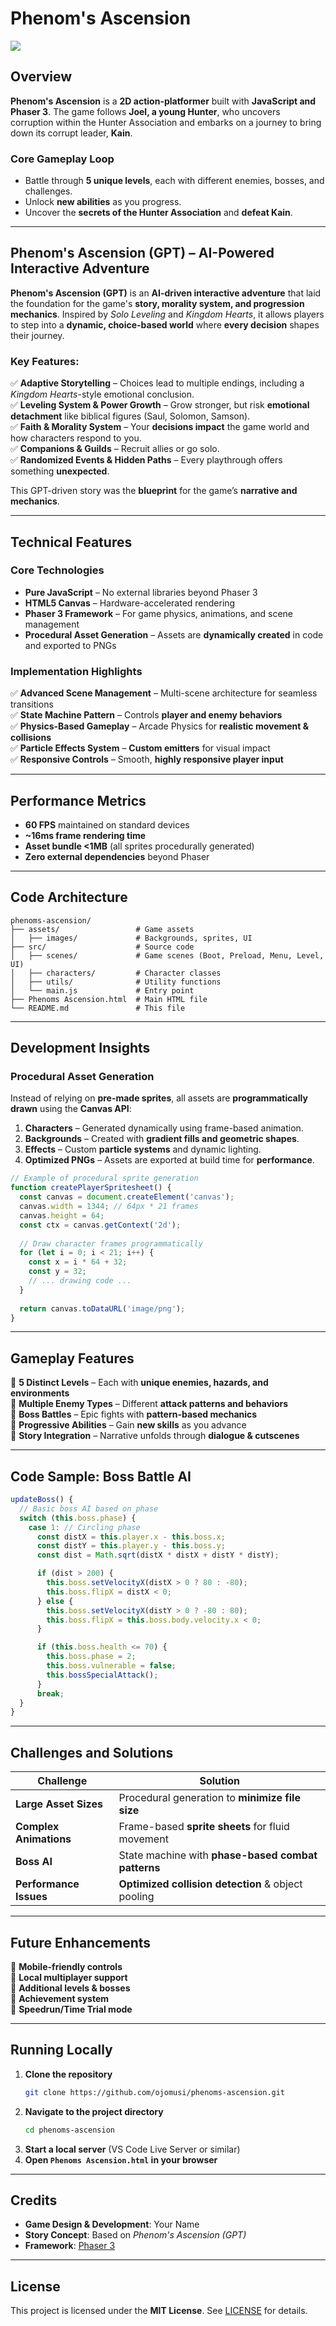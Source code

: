 # **Phenom's Ascension**  

![](https://github.com/ojomusi/Phenom-s-Ascension/blob/main/assets/images/backgrounds/landing.png)  

## **Overview**  

**Phenom's Ascension** is a **2D action-platformer** built with **JavaScript and Phaser 3**. The game follows **Joel, a young Hunter**, who uncovers corruption within the Hunter Association and embarks on a journey to bring down its corrupt leader, **Kain**.  

### **Core Gameplay Loop**  
- Battle through **5 unique levels**, each with different enemies, bosses, and challenges.  
- Unlock **new abilities** as you progress.  
- Uncover the **secrets of the Hunter Association** and **defeat Kain**.  


---

## **Phenom's Ascension (GPT) – AI-Powered Interactive Adventure**  

**Phenom's Ascension (GPT)** is an **AI-driven interactive adventure** that laid the foundation for the game's **story, morality system, and progression mechanics**. Inspired by *Solo Leveling* and *Kingdom Hearts*, it allows players to step into a **dynamic, choice-based world** where **every decision** shapes their journey.  

### **Key Features:**  
✅ **Adaptive Storytelling** – Choices lead to multiple endings, including a *Kingdom Hearts*-style emotional conclusion.  
✅ **Leveling System & Power Growth** – Grow stronger, but risk **emotional detachment** like biblical figures (Saul, Solomon, Samson).  
✅ **Faith & Morality System** – Your **decisions impact** the game world and how characters respond to you.  
✅ **Companions & Guilds** – Recruit allies or go solo.  
✅ **Randomized Events & Hidden Paths** – Every playthrough offers something **unexpected**.  

This GPT-driven story was the **blueprint** for the game’s **narrative and mechanics**.  

---

## **Technical Features**  

### **Core Technologies**  
- **Pure JavaScript** – No external libraries beyond Phaser 3  
- **HTML5 Canvas** – Hardware-accelerated rendering  
- **Phaser 3 Framework** – For game physics, animations, and scene management  
- **Procedural Asset Generation** – Assets are **dynamically created** in code and exported to PNGs  

### **Implementation Highlights**  
✅ **Advanced Scene Management** – Multi-scene architecture for seamless transitions  
✅ **State Machine Pattern** – Controls **player and enemy behaviors**  
✅ **Physics-Based Gameplay** – Arcade Physics for **realistic movement & collisions**  
✅ **Particle Effects System** – **Custom emitters** for visual impact  
✅ **Responsive Controls** – Smooth, **highly responsive player input**  

---

## **Performance Metrics**  
- **60 FPS** maintained on standard devices  
- **~16ms frame rendering time**  
- **Asset bundle <1MB** (all sprites procedurally generated)  
- **Zero external dependencies** beyond Phaser  

---

## **Code Architecture**  

```
phenoms-ascension/
├── assets/                 # Game assets
│   ├── images/             # Backgrounds, sprites, UI
├── src/                    # Source code
│   ├── scenes/             # Game scenes (Boot, Preload, Menu, Level, UI)
│   ├── characters/         # Character classes
│   ├── utils/              # Utility functions
│   └── main.js             # Entry point
├── Phenoms Ascension.html  # Main HTML file
└── README.md               # This file
```

---

## **Development Insights**  

### **Procedural Asset Generation**  
Instead of relying on **pre-made sprites**, all assets are **programmatically drawn** using the **Canvas API**:  
1. **Characters** – Generated dynamically using frame-based animation.  
2. **Backgrounds** – Created with **gradient fills and geometric shapes**.  
3. **Effects** – Custom **particle systems** and dynamic lighting.  
4. **Optimized PNGs** – Assets are exported at build time for **performance**.  

```javascript
// Example of procedural sprite generation
function createPlayerSpritesheet() {
  const canvas = document.createElement('canvas');
  canvas.width = 1344; // 64px * 21 frames
  canvas.height = 64;
  const ctx = canvas.getContext('2d');
 
  // Draw character frames programmatically
  for (let i = 0; i < 21; i++) {
    const x = i * 64 + 32;
    const y = 32;
    // ... drawing code ...
  }
 
  return canvas.toDataURL('image/png');
}
```

---

## **Gameplay Features**  

🎯 **5 Distinct Levels** – Each with **unique enemies, hazards, and environments**  
🎯 **Multiple Enemy Types** – Different **attack patterns and behaviors**  
🎯 **Boss Battles** – Epic fights with **pattern-based mechanics**  
🎯 **Progressive Abilities** – Gain **new skills** as you advance  
🎯 **Story Integration** – Narrative unfolds through **dialogue & cutscenes**  

---

## **Code Sample: Boss Battle AI**  

```javascript
updateBoss() {
  // Basic boss AI based on phase
  switch (this.boss.phase) {
    case 1: // Circling phase
      const distX = this.player.x - this.boss.x;
      const distY = this.player.y - this.boss.y;
      const dist = Math.sqrt(distX * distX + distY * distY);

      if (dist > 200) {
        this.boss.setVelocityX(distX > 0 ? 80 : -80);
        this.boss.flipX = distX < 0;
      } else {
        this.boss.setVelocityX(distY > 0 ? -80 : 80);
        this.boss.flipX = this.boss.body.velocity.x < 0;
      }

      if (this.boss.health <= 70) {
        this.boss.phase = 2;
        this.boss.vulnerable = false;
        this.bossSpecialAttack();
      }
      break;
  }
}
```

---

## **Challenges and Solutions**  

| **Challenge**         | **Solution**                                                  |
|-----------------------|--------------------------------------------------------------|
| **Large Asset Sizes**  | Procedural generation to **minimize file size**            |
| **Complex Animations** | Frame-based **sprite sheets** for fluid movement           |
| **Boss AI**           | State machine with **phase-based combat patterns**          |
| **Performance Issues** | **Optimized collision detection** & object pooling         |

---

## **Future Enhancements**  

🔹 **Mobile-friendly controls**  
🔹 **Local multiplayer support**  
🔹 **Additional levels & bosses**  
🔹 **Achievement system**  
🔹 **Speedrun/Time Trial mode**  

---

## **Running Locally**  

1. **Clone the repository**  
   ```bash
   git clone https://github.com/ojomusi/phenoms-ascension.git
   ```
2. **Navigate to the project directory**  
   ```bash
   cd phenoms-ascension
   ```
3. **Start a local server** (VS Code Live Server or similar)  
4. **Open `Phenoms Ascension.html` in your browser**  

---

## **Credits**  

- **Game Design & Development**: Your Name  
- **Story Concept**: Based on *Phenom's Ascension (GPT)*  
- **Framework**: [Phaser 3](https://phaser.io/)  

---

## **License**  

This project is licensed under the **MIT License**. See [LICENSE](LICENSE) for details.  
